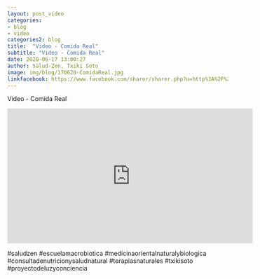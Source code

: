 ```yaml
---
layout: post_video
categories:
- blog
- video
categories2: blog
title:  "Video - Comida Real"
subtitle: "Video - Comida Real"
date: 2020-06-17 13:00:27
author: Salud-Zen, Txiki Soto
image: img/blog/170620-ComidaReal.jpg
linkfacebook: https://www.facebook.com/sharer/sharer.php?u=http%3A%2F%2Fsalud-zen.com%2Fblog%2Fvideo%2F2020%2F06%2F17%2Fvideo-comida-real.html&amp;src=sdkpreparse
---
```

Video - Comida Real
<iframe src="https://www.facebook.com/plugins/video.php?height=308&href=https%3A%2F%2Fwww.facebook.com%2Fsaludzen.estilodevida%2Fvideos%2F2769751306589822%2F&show_text=false&width=560" width="560" height="308" style="border:none;overflow:hidden" scrolling="no" frameborder="0" allowfullscreen="true" allow="autoplay; clipboard-write; encrypted-media; picture-in-picture; web-share" allowFullScreen="true"></iframe>

 #saludzen
 #escuelamacrobiotica
 #medicinaorientalnaturalybiologica
 #consultadenutricionysaludnatural
 #terapiasnaturales
 #txikisoto
 #proyectodeluzyconciencia
